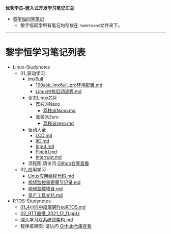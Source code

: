 **优秀学员-嵌入式开发学习笔记汇总**
- [黎宇恒同学笔记](hometownm/README.md)
  - 黎宇恒同学所有笔记均存放在 `hometownm`文件夹下。
----

# 黎宇恒学习笔记列表
- Linux-Studynotes
  - 01_驱动学习
    - imx6ull
      - [100ask_imx6ull_pro环境配置.md](hometownm/Linux-Studynotes/01_驱动学习/imx6ull/100ask_imx6ull_pro环境配置.md)
      - [Linux内核启动流程.md](hometownm/Linux-Studynotes/01_驱动学习/imx6ull/Linux内核启动流程.md)
    - 全志Linux芯片
      - 荔枝派Nano
        - [荔枝派Nano.md](hometownm/Linux-Studynotes/01_驱动学习/全志Linux芯片/荔枝派Nano/荔枝派Nano.md)
      - 荔枝派Zero
        - [荔枝派zero.md](hometownm/Linux-Studynotes/01_驱动学习/全志Linux芯片/荔枝派Zero/荔枝派zero.md)
    - 驱动大全
      - [LCD.md](hometownm/Linux-Studynotes/01_驱动学习/驱动大全/03_LCD.md)
      - [IIC.md](hometownm/Linux-Studynotes/01_驱动学习/驱动大全/04_IIC.md)
      - [Input.md](hometownm/Linux-Studynotes/01_驱动学习/驱动大全/05_Input.md)
      - [Pinctrl.md](hometownm/Linux-Studynotes/01_驱动学习/驱动大全/06_Pinctrl.md)
      - [Interrupt.md](hometownm/Linux-Studynotes/01_驱动学习/驱动大全/08_Interrupt.md)	  
    - 流程图:请访问 [Github仓库查看](https://github.com/100askTeam/StudyNotes/tree/main/hometownm/Linux-Studynotes/01_%E9%A9%B1%E5%8A%A8%E5%AD%A6%E4%B9%A0/%E6%B5%81%E7%A8%8B%E5%9B%BE)
  - 02_应用学习
    - [Linux应用编程代码.md](hometownm/Linux-Studynotes/02_应用学习/Linux应用编程代码.md)
    - [视频监控重要章节记录.md](hometownm/Linux-Studynotes/02_应用学习/视频监控重要章节记录.md)
    - [视频监控项目.md](hometownm/Linux-Studynotes/02_应用学习/视频监控项目.md)
    - [量产工具文档.md](hometownm/Linux-Studynotes/02_应用学习/量产工具文档.md)
- RTOS-Studynotes
  - [01_4小时中度掌握FreeRTOS.md](hometownm/RTOS-Studynotes/01_4小时中度掌握FreeRTOS.md)
  - [02_RTT直播_2021_12_11.pptx](hometownm/RTOS-Studynotes/02_RTT直播_2021_12_11.pptx)
  - [深入学习双系统双架构.md](hometownm/RTOS-Studynotes/03_深入学习双系统双架构.md)
  - 程序框架图: 请访问 [Github仓库查看](https://github.com/100askTeam/StudyNotes/tree/main/hometownm/RTOS-Studynotes/%E7%A8%8B%E5%BA%8F%E6%A1%86%E6%9E%B6%E5%9B%BE)
